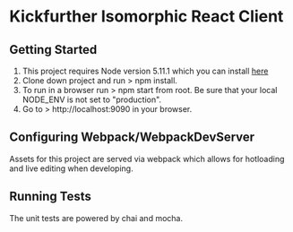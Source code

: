 # Kickfurther Isomorphic React Client
## Getting Started

1. This project requires Node version 5.11.1 which you can install [here](https://nodejs.org/en/download/releases/)
2. Clone down project and run > npm install.
3. To run in a browser run > npm start
from root. Be sure that your local NODE_ENV is not set to "production".
4. Go to > http://localhost:9090 in your browser.

## Configuring Webpack/WebpackDevServer
Assets for this project are served via webpack which allows for hotloading and live editing when developing.

## Running Tests
The unit tests are powered by chai and mocha.
